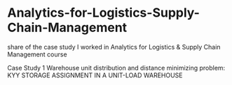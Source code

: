 # Analytics-for-Logistics-Supply-Chain-Management
share of the case study I worked in Analytics for Logistics &amp; Supply Chain Management course

Case Study 1 Warehouse unit distribution and distance minimizing problem: KYY STORAGE ASSIGNMENT IN A UNIT-LOAD WAREHOUSE
